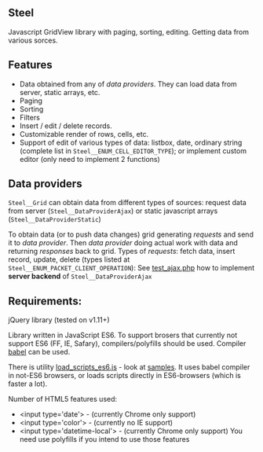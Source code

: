 ## Steel
Javascript GridView library with paging, sorting, editing. Getting data from various sorces.

## Features
* Data obtained from any of *data providers*. They can load data from server, static arrays, etc. 
* Paging
* Sorting
* Filters
* Insert / edit / delete records.
* Customizable render of rows, cells, etc.
* Support of edit of various types of data: listbox, date, ordinary string (complete list in <code>Steel__ENUM_CELL_EDITOR_TYPE</code>); or implement custom editor (only need to implement 2 functions)


## Data providers
<code>Steel__Grid</code> can obtain data from different types of sources: request data from server (<code>Steel__DataProviderAjax</code>) or static javascript arrays (<code>Steel__DataProviderStatic</code>)

To obtain data (or to push data changes) grid generating *requests* and send it to *data provider*. Then *data provider* doing actual work with data and returning *responses* back to grid.
Types of *requests*: fetch data, insert record, update, delete (types listed at <code>Steel__ENUM_PACKET_CLIENT_OPERATION</code>):
See [test_ajax.php](https://github.com/sharpensteel/Steel/tree/master/tests/test_ajax.php) how to implement **server backend** of <code>Steel__DataProviderAjax</code> 


## Requirements:


jQuery library (tested on v1.11+)


Library written in JavaScript ES6. 
To support brosers that currently not support ES6 (FF, IE, Safary), compilers/polyfills should be used. Compiler [babel](https://babeljs.io/) can be used.

There is utility [load_scripts_es6.js](https://github.com/sharpensteel/Steel/tree/master/utils/load_scripts_es6.js) - look at [samples](https://github.com/sharpensteel/Steel/tree/master/samples).
It uses babel compiler in not-ES6 browsers, or loads scripts directly in ES6-browsers (which is faster a lot).  
    

Number of HTML5 features used:
* \<input type='date'\> - (currently Chrome only support)
* \<input type='color'\> - (currently no IE support)
* \<input type='datetime-local'\> - (currently Chrome only support)
You need use polyfills if you intend to use those features

 



